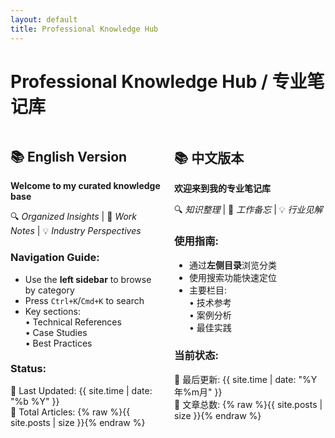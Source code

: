 ```yaml
---
layout: default
title: Professional Knowledge Hub
---
```


# Professional Knowledge Hub / 专业笔记库

<div style="display: flex; justify-content: space-between;">
<div style="width: 48%;">

## 📚 English Version

**Welcome to my curated knowledge base**  

🔍 *Organized Insights* | 📝 *Work Notes* | 💡 *Industry Perspectives*  

### Navigation Guide:  
- Use the **left sidebar** to browse by category  
- Press `Ctrl+K`/`Cmd+K` to search  
- Key sections:  
  • Technical References  
  • Case Studies  
  • Best Practices  

### Status:  
🔄 Last Updated: {{ site.time | date: "%b %Y" }}  
📂 Total Articles: {% raw %}{{ site.posts | size }}{% endraw %}  

</div>
<div style="width: 48%;">

## 📚 中文版本

**欢迎来到我的专业笔记库**  

🔍 *知识整理* | 📝 *工作备忘* | 💡 *行业见解*  

### 使用指南:  
- 通过**左侧目录**浏览分类  
- 使用搜索功能快速定位  
- 主要栏目:  
  • 技术参考  
  • 案例分析  
  • 最佳实践  

### 当前状态:  
🔄 最后更新: {{ site.time | date: "%Y年%m月" }}  
📂 文章总数: {% raw %}{{ site.posts | size }}{% endraw %}  

</div>
</div>

